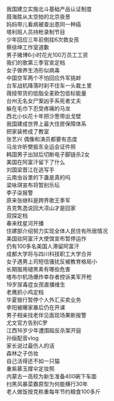 我国建立实施北斗基础产品认证制度  
聂海胜从太空拍的北京夜景  
妈妈带儿看病被查出患同一种癌  
塔利班人员持枪录制节目  
少年回应三年前倒挂6次救女孩  
蔡徐坤工作室道歉  
男子赌博6小时花光100万员工工资  
我们的歌第三季官宣定档  
女子做养生汤形似病毒  
中国空军两个不怕回应外军挑衅  
台军战机降落时刹不住车一头栽土里  
薇娅带货的低脂全麦欧包低标能量  
台州无名女尸案凶手系死者丈夫  
躲在毛巾下忍受疼痛的马龙  
西北小伙花十年把沙葱带出戈壁  
我国建成世界上最大住房保障体系  
把家装修成了教室  
张艺兴 偶像和演员都要有态度  
马龙许昕樊振东全运会证件照  
韩国男子出狱后切断电子脚链杀2女  
美国在阿富汗留下了什么  
刘国梁晋江在逃写手  
云南虫谷里的下蛊是真的吗  
梁咏琪宣布将暂别乐坛  
李子柒报警  
原来张继科是跨界歌王季军  
吉克隽逸说回大凉山才是回家  
双探定档  
春来枕星河开播  
住建部介绍努力实现全体人民住有所居情况  
美国驻阿富汗大使馆宣布暂停运作  
仍有100多名美国人滞留阿富汗  
成都大学将与四川科技职工大学合并  
女子遇男上司短信骚扰反被教育格局小  
长期服用褪黑素有哪些危害  
喀布尔机场爆炸幸存者控诉美军开枪  
19岁尿毒症女孩直播维生  
老鹰抓小鸡定档  
华夏银行暂停个人外汇买卖业务  
李阳被曝家暴后仍在开课  
男子相亲找老伴见面现场果断报警  
尤文官方告别C罗  
江西16岁少年遭围殴反杀案开庭  
孙俪配音vlog  
家长说过最伤人的话  
森林之子仿妆  
自己活得还不如一只猫  
重紫慕玉撑伞定妆照  
内蒙古一高校为新生准备400碗下车面  
扫黑风暴菜霸原型为何能横行30年  
老人做饭按克称重每年节约粮食100多斤  
